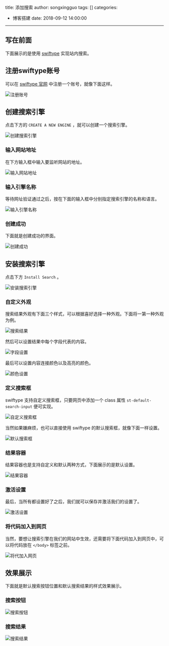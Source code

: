 title: 添加搜索
author: songxingguo
tags: []
categories:
  - 博客搭建
date: 2018-09-12 14:00:00
---
## 写在前面

下面展示的是使用 [swiftype](https://swiftype.com/) 实现站内搜索。

## 注册swiftype账号

可以在 [swiftype 官网](https://swiftype.com/) 中注册一个账号，就像下面这样。

<!-- more -->

![注册账号](https://graphbed.qiniu.songxingguo.com/swiftype-search/%E6%B3%A8%E5%86%8C%E8%B4%A6%E5%8F%B7.png)

## 创建搜索引擎

点击下方的 `CREATE A NEW ENGINE` ，就可以创建一个搜索引擎。

![创建搜索引擎](https://graphbed.qiniu.songxingguo.com/swiftype-search/%E5%88%9B%E5%BB%BA%E6%90%9C%E7%B4%A2%E5%BC%95%E6%93%8E.png)

### 输入网站地址

在下方输入框中输入要监听网站的地址。

![输入网站地址](https://graphbed.qiniu.songxingguo.com/swiftype-search/%E8%BE%93%E5%85%A5%E7%BD%91%E7%AB%99%E7%9A%84%E5%9C%B0%E5%9D%80.png)

### 输入引擎名称

等待网址验证通过之后，按在下面的输入框中分别指定搜索引擎的名称和语言。

![输入引擎名称](https://graphbed.qiniu.songxingguo.com/swiftype-search/%E8%BE%93%E5%85%A5%E5%BC%95%E6%93%8E%E5%90%8D%E7%A7%B0.png)

### 创建成功

下面就是创建成功的界面。

![创建成功](https://graphbed.qiniu.songxingguo.com/swiftype-search/%E5%88%9B%E5%BB%BA%E6%88%90%E5%8A%9F.png)

## 安装搜索引擎

点击下方 `Install Search` 。

![安装搜索引擎](https://graphbed.qiniu.songxingguo.com/swiftype-search/%E5%AE%89%E8%A3%85%E6%90%9C%E7%B4%A2%E5%BC%95%E6%93%8E.png)

### 自定义外观

搜索结果外观有下面三个样式，可以根据喜好选择一种外观。下面将一第一种外观为例。

![搜索结果](https://graphbed.qiniu.songxingguo.com/swiftype-search/%E8%87%AA%E5%AE%9A%E4%B9%89%E5%A4%96%E8%A7%82.png)

然后可以设置结果中每个字段代表的内容。

![字段设置](https://graphbed.qiniu.songxingguo.com/swiftype-search/%E5%AD%97%E6%AE%B5%E8%AE%BE%E7%BD%AE.png)

最后可以设置内容连接颜色以及高亮的颜色。

![颜色设置](https://graphbed.qiniu.songxingguo.com/swiftype-search/%E9%A2%9C%E8%89%B2%E8%AE%BE%E7%BD%AE.png)

### 定义搜索框

swiftype 支持自定义搜索框，只要网页中添加一个 class 属性 `st-default-search-input` 便可实现。

![自定义搜索框](https://graphbed.qiniu.songxingguo.com/swiftype-search/%E5%AE%9A%E4%B9%89%E6%90%9C%E7%B4%A2%E5%9F%9F.png)

当然如果嫌麻烦，也可以直接使用 swiftype 的默认搜索框，就像下面一样设置。

![默认搜索框](https://graphbed.qiniu.songxingguo.com/swiftype-search/%E9%BB%98%E8%AE%A4%E6%90%9C%E7%B4%A2%E6%A1%86.png)

### 结果容器

结果容器也是支持自定义和默认两种方式，下面展示的是默认设置。

![结果容器](https://graphbed.qiniu.songxingguo.com/swiftype-search/%E6%90%9C%E7%B4%A2%E5%AE%B9%E5%99%A8.png)

### 激活设置

最后，当所有都设置好了之后，我们就可以保存并激活我们的设置了。

![激活设置](https://graphbed.qiniu.songxingguo.com/swiftype-search/%E6%BF%80%E6%B4%BB%E8%AE%BE%E7%BD%AE.png)

### 将代码加入到网页

当然，要想让搜索引擎在我们的网站中生效，还需要将下面代码加入到网页中，可以将代码放在 `</body>` 标签之前。

![将代加入网页](https://graphbed.qiniu.songxingguo.com/swiftype-search/%E5%B0%86%E4%BB%A3%E7%A0%81%E5%86%99%E5%85%A5%E5%88%B0%E7%BD%91%E9%A1%B5%E4%B8%AD.png)

## 效果展示

下面就是默认搜索按钮位置和默认搜索结果的样式效果展示。

### 搜索按钮

![搜索按钮](https://graphbed.qiniu.songxingguo.com/swiftype-search/%E6%90%9C%E7%B4%A2%E6%8C%89%E9%92%AE.png)

### 搜索结果

![搜索结果](https://graphbed.qiniu.songxingguo.com/swiftype-search/%E6%90%9C%E7%B4%A2%E7%BB%93%E6%9E%9C.png)